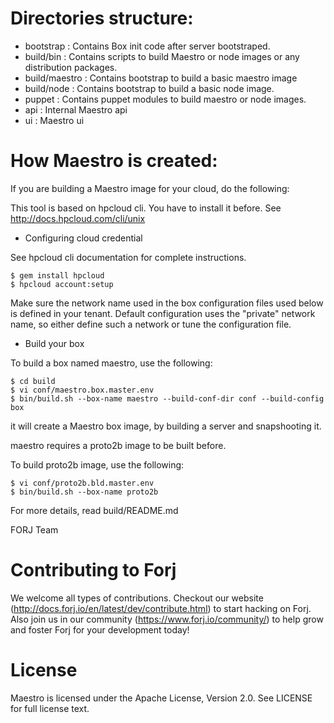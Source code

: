 Directories structure:
======================

- bootstrap     : Contains Box init code after server bootstraped.
- build/bin     : Contains scripts to build Maestro or node images or any distribution packages.
- build/maestro : Contains bootstrap to build a basic maestro image
- build/node    : Contains bootstrap to build a basic node image.
- puppet        : Contains puppet modules to build maestro or node images.
- api           : Internal Maestro api
- ui            : Maestro ui

How Maestro is created:
=======================

If you are building a Maestro image for your cloud, do the following:

This tool is based on hpcloud cli. You have to install it before. See http://docs.hpcloud.com/cli/unix

* Configuring cloud credential

See hpcloud cli documentation for complete instructions.

    $ gem install hpcloud
    $ hpcloud account:setup

Make sure the network name used in the box configuration files used below is defined in your tenant.
Default configuration uses the "private" network name, so either define such a network or tune the configuration file.

* Build your box

To build a box named maestro, use the following:

    $ cd build
    $ vi conf/maestro.box.master.env
    $ bin/build.sh --box-name maestro --build-conf-dir conf --build-config box

it will create a Maestro box image, by building a server and snapshooting it.

maestro requires a proto2b image to be built before.

To build proto2b image, use the following:

    $ vi conf/proto2b.bld.master.env
    $ bin/build.sh --box-name proto2b

For more details, read build/README.md

FORJ Team

Contributing to Forj
=====================
We welcome all types of contributions.  Checkout our website (http://docs.forj.io/en/latest/dev/contribute.html)
to start hacking on Forj.  Also join us in our community (https://www.forj.io/community/) to help grow and foster Forj for
your development today!

License
=====================
Maestro is licensed under the Apache License, Version 2.0.  See LICENSE for full license text.
